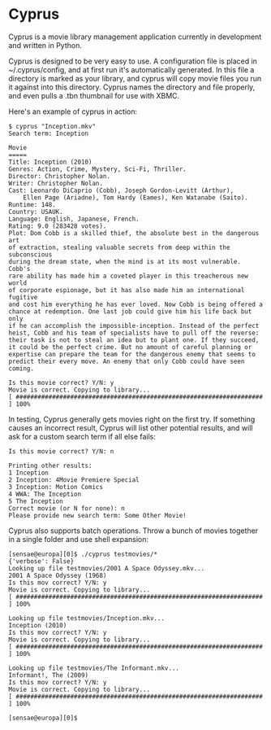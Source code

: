 # Cyprus

Cyprus is a movie library management application currently in development
and written in Python.

Cyprus is designed to be very easy to use. A configuration file is placed in
~/.cyprus/config, and at first run it's automatically generated. In this file
a directory is marked as your library, and cyprus will copy movie files you 
run it against into this directory. Cyprus names the directory and file 
properly, and even pulls a .tbn thumbnail for use with XBMC.

Here's an example of cyprus in action:

    $ cyprus "Inception.mkv"
    Search term: Inception

	Movie
	=====
	Title: Inception (2010)
	Genres: Action, Crime, Mystery, Sci-Fi, Thriller.
	Director: Christopher Nolan.
	Writer: Christopher Nolan.
	Cast: Leonardo DiCaprio (Cobb), Joseph Gordon-Levitt (Arthur),
        Ellen Page (Ariadne), Tom Hardy (Eames), Ken Watanabe (Saito).
	Runtime: 148.
	Country: USAUK.
	Language: English, Japanese, French.
	Rating: 9.0 (283428 votes).
	Plot: Dom Cobb is a skilled thief, the absolute best in the dangerous art
    of extraction, stealing valuable secrets from deep within the subconscious
    during the dream state, when the mind is at its most vulnerable. Cobb's
    rare ability has made him a coveted player in this treacherous new world
    of corporate espionage, but it has also made him an international fugitive
    and cost him everything he has ever loved. Now Cobb is being offered a 
    chance at redemption. One last job could give him his life back but only
    if he can accomplish the impossible-inception. Instead of the perfect 
    heist, Cobb and his team of specialists have to pull off the reverse:
    their task is not to steal an idea but to plant one. If they succeed,
    it could be the perfect crime. But no amount of careful planning or
    expertise can prepare the team for the dangerous enemy that seems to
    predict their every move. An enemy that only Cobb could have seen 
    coming.
	
	Is this movie correct? Y/N: y
	Movie is correct. Copying to library...
	[ #################################################################### ] 100% 

In testing, Cyprus generally gets movies right on the first try. If something
causes an incorrect result, Cyprus will list other potential results, and will
ask for a custom search term if all else fails:

	Is this movie correct? Y/N: n
	
	Printing other results: 
	1 Inception
	2 Inception: 4Movie Premiere Special
	3 Inception: Motion Comics
	4 WWA: The Inception
	5 The Inception
	Correct movie (or N for none): n
	Please provide new search term: Some Other Movie! 

Cyprus also supports batch operations. Throw a bunch of movies together in a
single folder and use shell expansion:

    [sensae@europa][0]$ ./cyprus testmovies/*
    {'verbose': False}
	Looking up file testmovies/2001 A Space Odyssey.mkv...
	2001 A Space Odyssey (1968)
	Is this mov correct? Y/N: y
	Movie is correct. Copying to library...
	[ #################################################################### ] 100% 
	
	Looking up file testmovies/Inception.mkv...
	Inception (2010)
	Is this mov correct? Y/N: y
	Movie is correct. Copying to library...
	[ #################################################################### ] 100% 
	
	Looking up file testmovies/The Informant.mkv...
	Informant!, The (2009)
	Is this mov correct? Y/N: y
	Movie is correct. Copying to library...
	[ #################################################################### ] 100% 
	
	[sensae@europa][0]$ 
	
